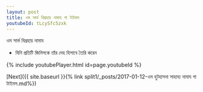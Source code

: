 ```yaml
---
layout: post
title: ওম সার্ভ বিগ্রহায় নামায গা টাইমস
youtubeId: tLcySfc5zxk
---
```

 
 
 ওম সার্ভ বিগ্রহায় নামায  
 
 -  যিনি প্রতিটি জিনিসকে তাঁর দেহ হিসাবে তৈরি করেন 
 
  
 
  
 
 
 
 
 
 


{% include youtubePlayer.html id=page.youtubeId %}
 
[Next]({{ site.baseurl }}{% link  split1/_posts/2017-01-12-ওম হুটহাসনা সাহায্য নামায গা টাইমস.md%})
 

